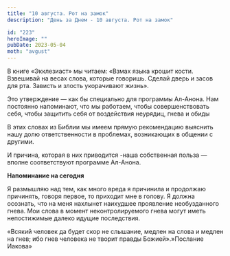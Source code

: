 ```yaml
---
title: "10 августа. Рот на замок"
description: "День за Днем - 10 августа. Рот на замок"

id: "223"
heroImage: ""
pubDate: 2023-05-04
moth: "avgust"
---
```


В книге «Экклезиаст» мы читаем: «Взмах языка крошит кости. Взвешивай на весах
слова, которые говоришь. Сделай дверь и засов для рта. Зависть и злость
укорачивают жизнь».

Это утверждение — как бы специально для программы Ал-Анона. Нам постоянно
напоминают, что мы работаем, чтобы совершенствовать себя, чтобы защитить себя
от воздействия неурядиц, гнева и обиды

В этих словах из Библии мы имеем прямую рекомендацию выяснить нашу долю
ответственности в проблемах, возникающих в общении с другими.

И причина, которая в них приводится -наша собственная польза — вполне
соответствуют программе Ал-Анона.

**Напоминание на сегодня**

Я размышляю над тем, как много вреда я причинила и продолжаю причинять, говоря
первое, то приходит мне в голову. Я должна осознать, что на меня нахлынет
наихудшее проявление необузданного гнева. Мои слова в момент неконтролируемого
гнева могут иметь непостижимые далеко идущие последствия.

«Всякий человек да будет скор не слышание, медлен на слова и медлен на гнев;
ибо гнев человека не творит правды Божией».»Послание Иакова»
